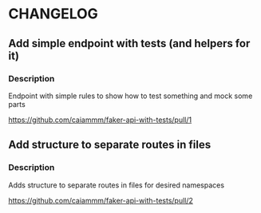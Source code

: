 # CHANGELOG

## Add simple endpoint with tests (and helpers for it)
### Description
Endpoint with simple rules to show how to test something and mock some parts

https://github.com/caiammm/faker-api-with-tests/pull/1

## Add structure to separate routes in files
### Description
Adds structure to separate routes in files for desired namespaces

https://github.com/caiammm/faker-api-with-tests/pull/2
